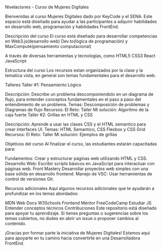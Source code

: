Nivelaciones - Curso de Mujeres Digitales


Bienvenidas al curso Mujeres Digitales dado por KeyCode y el SENA. Este espacio está diseñado para ayudar a las participantes a adquirir habilidades en desarrollo web, programación y habilidades FrontEnd.

Descripción del curso
El curso está diseñado para desarrollar competencias en Web3.js(desarrollo web) Dev.to(lógica de programación) y MaxCompute(pensamiento computacional)

A través de diversas herramientas y tecnologías, como HTML5 CSS3 React JavaScript

Estructura del curso
Los recursos estan organizados por la clase y la tematica vista, en general son temas fundamentales para el desarrollo web.

Talleres
Taller #1: Pensamiento Lógico

Descripción: Describe un problema descomponiendolo en un diagrama de flujo, para entender conceptos fundamentales en el paso a paso del entendimiento de un problema.
Temas: Descomposición de problemas y Diagramas de flujo
Recursos:
El Reto: Taller
Mi solución: Algoritmo de la caja fuerte
Taller #2: Grillas en HTML y CSS

Descripción: Aprende a usar las clases CSS y el HTML semantico para crear interfaces UI.
Temas: HTML Semantico, CSS Flexbox y CSS Grid
Recursos:
El Reto: Taller
Mi solución: Ejemplos de grillas

Objetivos del curso
Al finalizar el curso, las estudiantes estarán capacitadas para:

Fundamentos: Crear y estructurar páginas web utilizando HTML y CSS.
Desarrollo Web: Escribir scripts básicos en JavaScript para interactuar con páginas web.
Front Mastery Desarrollar proyectos web simples con una base sólida en desarrollo frontend.
Manejo de VSC: Usar herramientas de control de versiones Git.

Recursos adicionales
Aquí algunos recursos adicionales que te ayudarán a profundizar en los temas abordados:

MDN Web Docs
W3Schools
Frontend Mentor
FreeCodeCamp
Estudiar JS
Entender conceptos técnicos
Contribuciones
Este repositorio está diseñado para apoyar tu aprendizaje. Si tienes preguntas o sugerencias sobre los temas cubiertos, no dudes en abrir un issue o proponer cambios al contenido.

¡Gracias por formar parte la iniciativa de Mujeres Digitales! Estamos aquí para apoyarte en tu camino hacia convertirte en una Desarrolladora FrontEnd.